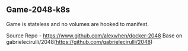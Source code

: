 ## Game-2048-k8s

Game is stateless and no volumes are hooked to manifest. 

Source Repo - https://www.github.com/alexwhen/docker-2048
Base on gabrielecirulli/2048(https://github.com/gabrielecirulli/2048)

